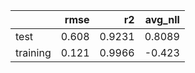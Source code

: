 |          |   rmse |     r2 |   avg_nll |
|:---------|-------:|-------:|----------:|
| test     |  0.608 | 0.9231 |    0.8089 |
| training |  0.121 | 0.9966 |   -0.423  |